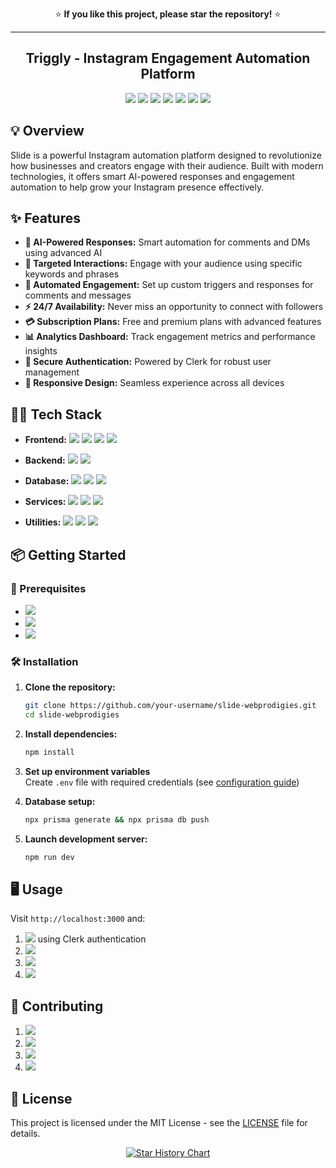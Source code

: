 <div align="center">

⭐ **If you like this project, please star the repository!** ⭐

<hr>

<h2>Triggly - Instagram Engagement Automation Platform</h2>

![](https://img.shields.io/badge/TypeScript-3178C6?style=for-the-badge&logo=typescript&logoColor=white)
![](https://img.shields.io/badge/Next.js-000000?style=for-the-badge&logo=nextdotjs&logoColor=white)
![](https://img.shields.io/badge/NeonDB-12FFF7?style=for-the-badge&logo=neon&logoColor=black)
![](https://img.shields.io/badge/Tailwind_CSS-38B2AC?style=for-the-badge&logo=tailwindcss&logoColor=white)
![](https://img.shields.io/badge/React-61DAFB?style=for-the-badge&logo=react&logoColor=black)
![](https://img.shields.io/badge/Prisma-2D3748?style=for-the-badge&logo=prisma&logoColor=white)
![](https://img.shields.io/badge/Radix_UI-161618?style=for-the-badge&logo=radix-ui&logoColor=white)

</div>

## 💡 Overview

Slide is a powerful Instagram automation platform designed to revolutionize how businesses and creators engage with their audience. Built with modern technologies, it offers smart AI-powered responses and engagement automation to help grow your Instagram presence effectively.

## ✨ Features

- **🤖 AI-Powered Responses:** Smart automation for comments and DMs using advanced AI
- **🎯 Targeted Interactions:** Engage with your audience using specific keywords and phrases
- **🔄 Automated Engagement:** Set up custom triggers and responses for comments and messages
- **⚡ 24/7 Availability:** Never miss an opportunity to connect with followers
- **💳 Subscription Plans:** Free and premium plans with advanced features
- **📊 Analytics Dashboard:** Track engagement metrics and performance insights
- **🔐 Secure Authentication:** Powered by Clerk for robust user management
- **📱 Responsive Design:** Seamless experience across all devices

## 👩‍💻 Tech Stack

- **Frontend:**
  ![](https://img.shields.io/badge/Next.js-14-000000?style=for-the-badge&logo=nextdotjs&logoColor=white)
  ![](https://img.shields.io/badge/React-18-61DAFB?style=for-the-badge&logo=react&logoColor=black)
  ![](https://img.shields.io/badge/Radix_UI-1.0-161618?style=for-the-badge&logo=radix-ui&logoColor=white)
  ![](https://img.shields.io/badge/Tailwind_CSS-3.3.3-38B2AC?style=for-the-badge&logo=tailwindcss&logoColor=white)

- **Backend:**
  ![](https://img.shields.io/badge/TypeScript-5.0-3178C6?style=for-the-badge&logo=typescript&logoColor=white)
  ![](https://img.shields.io/badge/Node.js-18-339933?style=for-the-badge&logo=nodedotjs&logoColor=white)

- **Database:**
  ![](https://img.shields.io/badge/PostgreSQL-16-4169E1?style=for-the-badge&logo=postgresql&logoColor=white)
  ![](https://img.shields.io/badge/Prisma-5.0-2D3748?style=for-the-badge&logo=prisma&logoColor=white)
  ![](https://img.shields.io/badge/NeonDB-1.0-12FFF7?style=for-the-badge&logo=neon&logoColor=black)

- **Services:**
  ![](https://img.shields.io/badge/Clerk-4.29-4A154B?style=for-the-badge&logo=clerk&logoColor=white)
  ![](https://img.shields.io/badge/Stripe-1.0-008CDD?style=for-the-badge&logo=stripe&logoColor=white)
  ![](https://img.shields.io/badge/OpenAI-1.0-412991?style=for-the-badge&logo=openai&logoColor=white)

- **Utilities:**
  ![](https://img.shields.io/badge/Redux_Toolkit-1.9-764ABC?style=for-the-badge&logo=redux&logoColor=white)
  ![](https://img.shields.io/badge/React_Query-4.0-FF4154?style=for-the-badge&logo=reactquery&logoColor=white)
  ![](https://img.shields.io/badge/Framer_Motion-10.0-0055FF?style=for-the-badge&logo=framer&logoColor=white)

## 📦 Getting Started

### 🚀 Prerequisites

- ![](https://img.shields.io/badge/Node.js-18+-339933?style=flat&logo=nodedotjs&logoColor=white)
- ![](https://img.shields.io/badge/npm-9+-CB3837?style=flat&logo=npm&logoColor=white)
- ![](https://img.shields.io/badge/PostgreSQL-16+-4169E1?style=flat&logo=postgresql&logoColor=white)

### 🛠️ Installation

1. **Clone the repository:**

   ```bash
   git clone https://github.com/your-username/slide-webprodigies.git
   cd slide-webprodigies
   ```

2. **Install dependencies:**

   ```bash
   npm install
   ```

3. **Set up environment variables**  
   Create `.env` file with required credentials (see [configuration guide](#))

4. **Database setup:**

   ```bash
   npx prisma generate && npx prisma db push
   ```

5. **Launch development server:**
   ```bash
   npm run dev
   ```

## 🖥️ Usage

Visit `http://localhost:3000` and:

1. ![](https://img.shields.io/badge/-Create_account-blue?style=flat) using Clerk authentication
2. ![](https://img.shields.io/badge/-Connect_Instagram-DF2A7E?style=flat&logo=instagram)
3. ![](https://img.shields.io/badge/-Configure_automation-4CAF50?style=flat)
4. ![](https://img.shields.io/badge/-Monitor_analytics-FFC107?style=flat)

## 🤝 Contributing

1. ![](https://img.shields.io/badge/-Fork_repo-333?style=flat&logo=git)
2. ![](https://img.shields.io/badge/-Create_branch-FF6F00?style=flat&logo=git)
3. ![](https://img.shields.io/badge/-Commit_changes-4CAF50?style=flat&logo=git)
4. ![](https://img.shields.io/badge/-Open_PR-1976D2?style=flat&logo=github)

## 📄 License

This project is licensed under the MIT License - see the [LICENSE](LICENSE) file for details.

<div align="center">
  
[![Star History Chart](https://api.star-history.com/svg?repos=virenkun/triggly&type=Date)](https://star-history.com/virenkun/triggly&Date)

</div>
